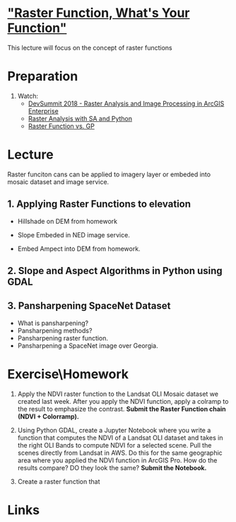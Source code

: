# ["Raster Function, What's Your Function"](https://www.youtube.com/watch?v=RPoBE-E8VOc)
This lecture will focus on the concept of raster functions

# Preparation
1. Watch:
    - [DevSummit 2018 - Raster Analysis and Image Processing in ArcGIS Enterprise](https://www.esri.com/videos/watch?videoid=zgL7pcQgMbk) 
    - [Raster Analysis with SA and Python](https://www.esri.com/videos/watch?videoid=1jx5uRwLld8)
    - [Raster Function vs. GP](https://www.youtube.com/watch?v=a-lC8_0EyXU)

# Lecture
Raster funciton cans can be applied to imagery layer or embeded into mosaic dataset and image service.
## 1. Applying Raster Functions to elevation
- Hillshade on DEM from homework

- Slope Embeded in NED image service.

- Embed Ampect into DEM from homework.

## 2. Slope and Aspect Algorithms in Python using GDAL

## 3. Pansharpening SpaceNet Dataset
- What is pansharpening?
- Pansharpening methods?
- Pansharpening raster function.
- Pansharpening a SpaceNet image over Georgia.

# Exercise\Homework
1. Apply the NDVI raster function to the Landsat OLI Mosaic dataset we created last week. After you apply the NDVI function, apply a colramp to the result to emphasize the contrast. **Submit the Raster Function chain (NDVI + Colorramp).**

2. Using Python GDAL, create a Jupyter Notebook where you write a function that computes the NDVI of a Landsat OLI dataset and takes in the right OLI Bands to compute NDVI for a selected scene. Pull the scenes directly from Landsat in AWS. Do this for the same geographic area where you applied the NDVI function in ArcGIS Pro. How do the results compare? DO they look the same? **Submit the Notebook.**

3. Create a raster function that


# Links
